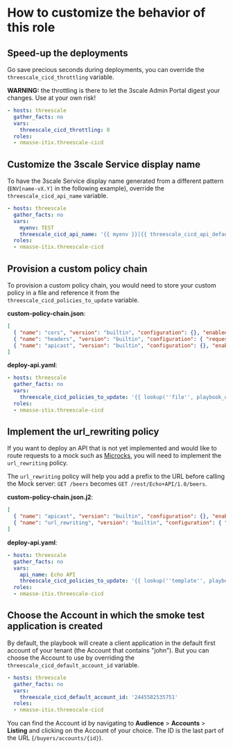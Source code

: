 # How to customize the behavior of this role

## Speed-up the deployments

Go save precious seconds during deployments, you can override the
`threescale_cicd_throttling` variable.

**WARNING:** the throttling is there to let the 3scale Admin Portal
digest your changes. Use at your own risk!

```yaml
- hosts: threescale
  gather_facts: no
  vars:
    threescale_cicd_throttling: 0
  roles:
  - nmasse-itix.threescale-cicd
```

## Customize the 3scale Service display name

To have the 3scale Service display name generated from a different pattern
(`ENV[name-vX.Y]` in the following example), override the `threescale_cicd_api_name`
variable.

```yaml
- hosts: threescale
  gather_facts: no
  vars:
    myenv: TEST
    threescale_cicd_api_name: '{{ myenv }}[{{ threescale_cicd_api_default_name }}-v{{ threescale_cicd_api_version }}]'
  roles:
  - nmasse-itix.threescale-cicd
```

## Provision a custom policy chain

To provision a custom policy chain, you would need to store your custom policy
in a file and reference it from the `threescale_cicd_policies_to_update` variable.

**custom-policy-chain.json**:

```json
[
  { "name": "cors", "version": "builtin", "configuration": {}, "enabled": true },
  { "name": "headers", "version": "builtin", "configuration": { "request": [ { "op": "set", "header": "X-TEST", "value_type": "plain", "value": "foo" } ] }, "enabled": true },
  { "name": "apicast", "version": "builtin", "configuration": {}, "enabled": true }
]
```

**deploy-api.yaml**:

```yaml
- hosts: threescale
  gather_facts: no
  vars:
    threescale_cicd_policies_to_update: '{{ lookup(''file'', playbook_dir ~ ''/custom-policy-chain.json'')|from_json }}'
  roles:
  - nmasse-itix.threescale-cicd
```

## Implement the url_rewriting policy

If you want to deploy an API that is not yet implemented and would like to route requests to a mock such as [Microcks](http://microcks.github.io/), you will need to implement the `url_rewriting` policy.

The `url_rewriting` policy will help you add a prefix to the URL before calling the Mock server:
`GET /beers` becomes `GET /rest/Echo+API/1.0/beers`.

**custom-policy-chain.json.j2**:

```json
[
  { "name": "apicast", "version": "builtin", "configuration": {}, "enabled": true },
  { "name": "url_rewriting", "version": "builtin", "configuration": { "query_args_commands": [], "commands": [ { "op": "sub", "regex": "^/", "replace": "/rest/{{ api_name|urlencode }}/{{ threescale_cicd_api_version }}/" } ] }, "enabled": true }
]
```

**deploy-api.yaml**:

```yaml
- hosts: threescale
  gather_facts: no
  vars:
    api_name: Echo API
    threescale_cicd_policies_to_update: '{{ lookup(''template'', playbook_dir ~ ''/custom-policy-chain.json.j2'') }}'
  roles:
  - nmasse-itix.threescale-cicd
```

## Choose the Account in which the smoke test application is created

By default, the playbook will create a client application in the default first
account of your tenant (the Account that contains "john"). But you can choose
the Account to use by overriding the `threescale_cicd_default_account_id`
variable.

```yaml
- hosts: threescale
  gather_facts: no
  vars:
    threescale_cicd_default_account_id: '2445582535751'
  roles:
  - nmasse-itix.threescale-cicd
```

You can find the Account id by navigating to **Audience** > **Accounts** >
**Listing** and clicking on the Account of your choice. The ID is the
last part of the URL (`/buyers/accounts/{id}`).